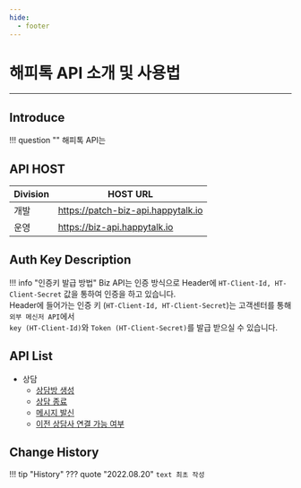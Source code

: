 ```yaml
---
hide:
  - footer
---
```


# 해피톡 API 소개 및 사용법
---

## Introduce
!!! question ""
    해피톡 API는 

## API HOST
| Division | HOST URL                           |
|----------|------------------------------------|
| 개발      | https://patch-biz-api.happytalk.io |
| 운영      | https://biz-api.happytalk.io       |

## Auth Key Description
!!! info "인증키 발급 방법"
    Biz API는 인증 방식으로 Header에 `HT-Client-Id, HT-Client-Secret` 값을 통하여 인증을 하고 있습니다.  
    Header에 들어가는 인증 키 (`HT-Client-Id, HT-Client-Secret`)는 고객센터를 통해 `외부 메신저 API`에서  
    `key (HT-Client-Id)`와 `Token (HT-Client-Secret)`를 발급 받으실 수 있습니다.

## API List
 - 상담
     - [상담방 생성](/Biz-API/counsel/create_counseling/)
     - [상담 종료](/Biz-API/counsel/end_counseling/)
     - [메시지 발신](/Biz-API/counsel/send_message/)
     - [이전 상담사 연결 가능 여부](/Biz-API/counsel/check_previous_counselor/)


## Change History
!!! tip "History"
    ??? quote "2022.08.20"
        ```text
        최초 작성
        ```